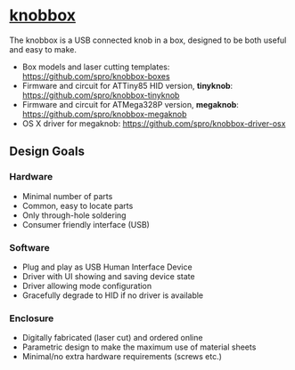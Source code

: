 # [knobbox](http://sprobertson.com/projects/knobbox)

The knobbox is a USB connected knob in a box, designed to be both useful and easy to make.

* Box models and laser cutting templates: https://github.com/spro/knobbox-boxes
* Firmware and circuit for ATTiny85 HID version, **tinyknob**: https://github.com/spro/knobbox-tinyknob
* Firmware and circuit for ATMega328P version, **megaknob**: https://github.com/spro/knobbox-megaknob
* OS X driver for megaknob: https://github.com/spro/knobbox-driver-osx

## Design Goals

### Hardware

* Minimal number of parts
* Common, easy to locate parts
* Only through-hole soldering
* Consumer friendly interface (USB)

### Software

* Plug and play as USB Human Interface Device
* Driver with UI showing and saving device state
* Driver allowing mode configuration
* Gracefully degrade to HID if no driver is available

### Enclosure

* Digitally fabricated (laser cut) and ordered online
* Parametric design to make the maximum use of material sheets
* Minimal/no extra hardware requirements (screws etc.)
